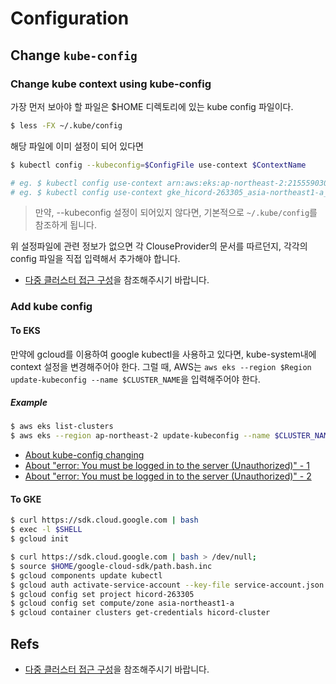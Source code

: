 # Configuration

## Change `kube-config`

### Change kube context using kube-config

가장 먼저 보아야 할 파일은 $HOME 디렉토리에 있는 kube config 파일이다.

```bash
$ less -FX ~/.kube/config
```

해당 파일에 이미 설정이 되어 있다면 

```bash
$ kubectl config --kubeconfig=$ConfigFile use-context $ContextName

# eg. $ kubectl config use-context arn:aws:eks:ap-northeast-2:215559030652:cluster/battledog-web
# eg. $ kubectl config use-context gke_hicord-263305_asia-northeast1-a_hicord-cluster
```

> 만약, --kubeconfig 설정이 되어있지 않다면, 기본적으로 `~/.kube/config`를 참조하게 됩니다.

위 설정파일에 관련 정보가 없으면 각 ClouseProvider의 문서를 따르던지, 각각의 config 파일을 직접 입력해서 추가해야 합니다. 

- [다중 클러스터 접근 구성](https://kubernetes.io/ko/docs/tasks/access-application-cluster/configure-access-multiple-clusters/)을 참조해주시기 바랍니다.

### Add kube config

#### To EKS

만약에 gcloud를 이용하여 google kubectl을 사용하고 있다면, kube-system내에 context 설정을 변경해주어야 한다.
그럴 때, AWS는 `aws eks --region $Region update-kubeconfig --name $CLUSTER_NAME`을 입력해주어야 한다.

##### Example
```bash
$ aws eks list-clusters
$ aws eks --region ap-northeast-2 update-kubeconfig --name $CLUSTER_NAME
```

- [About kube-config changing](https://docs.aws.amazon.com/ko_kr/eks/latest/userguide/create-kubeconfig.html)
- [About "error: You must be logged in to the server (Unauthorized)" - 1](https://aws.amazon.com/ko/premiumsupport/knowledge-center/amazon-eks-cluster-access/)
- [About "error: You must be logged in to the server (Unauthorized)" - 2](https://docs.aws.amazon.com/ko_kr/eks/latest/userguide/troubleshooting.html)

#### To GKE

```bash
$ curl https://sdk.cloud.google.com | bash
$ exec -l $SHELL
$ gcloud init
```

```bash
$ curl https://sdk.cloud.google.com | bash > /dev/null;
$ source $HOME/google-cloud-sdk/path.bash.inc
$ gcloud components update kubectl
$ gcloud auth activate-service-account --key-file service-account.json
$ gcloud config set project hicord-263305
$ gcloud config set compute/zone asia-northeast1-a
$ gcloud container clusters get-credentials hicord-cluster
```

## Refs

- [다중 클러스터 접근 구성](https://kubernetes.io/ko/docs/tasks/access-application-cluster/configure-access-multiple-clusters/)을 참조해주시기 바랍니다.